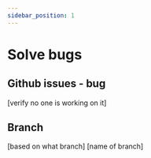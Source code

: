 ```yaml
---
sidebar_position: 1
---
```


# Solve bugs

## Github issues - bug
[verify no one is working on it]

## Branch
[based on what branch]
[name of branch]